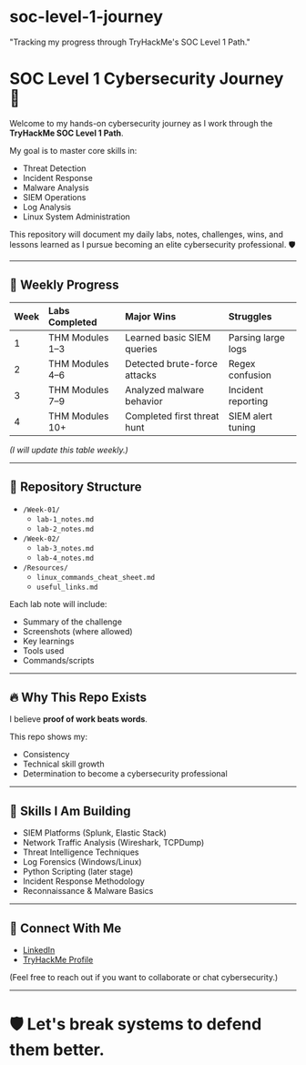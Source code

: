 # soc-level-1-journey
"Tracking my progress through TryHackMe's SOC Level 1 Path."
# SOC Level 1 Cybersecurity Journey 🚀

Welcome to my hands-on cybersecurity journey as I work through the **TryHackMe SOC Level 1 Path**.

My goal is to master core skills in:
- Threat Detection
- Incident Response
- Malware Analysis
- SIEM Operations
- Log Analysis
- Linux System Administration

This repository will document my daily labs, notes, challenges, wins, and lessons learned as I pursue becoming an elite cybersecurity professional. 🛡️

---

## 📅 Weekly Progress

| Week | Labs Completed | Major Wins | Struggles |
|:---|:---|:---|:---|
| 1 | THM Modules 1–3 | Learned basic SIEM queries | Parsing large logs |
| 2 | THM Modules 4–6 | Detected brute-force attacks | Regex confusion |
| 3 | THM Modules 7–9 | Analyzed malware behavior | Incident reporting |
| 4 | THM Modules 10+ | Completed first threat hunt | SIEM alert tuning |

*(I will update this table weekly.)*

---

## 📂 Repository Structure

- `/Week-01/`
  - `lab-1_notes.md`
  - `lab-2_notes.md`
- `/Week-02/`
  - `lab-3_notes.md`
  - `lab-4_notes.md`
- `/Resources/`
  - `linux_commands_cheat_sheet.md`
  - `useful_links.md`

Each lab note will include:
- Summary of the challenge
- Screenshots (where allowed)
- Key learnings
- Tools used
- Commands/scripts

---

## 🔥 Why This Repo Exists

I believe **proof of work beats words**.

This repo shows my:
- Consistency
- Technical skill growth
- Determination to become a cybersecurity professional

---

## 🧠 Skills I Am Building

- SIEM Platforms (Splunk, Elastic Stack)
- Network Traffic Analysis (Wireshark, TCPDump)
- Threat Intelligence Techniques
- Log Forensics (Windows/Linux)
- Python Scripting (later stage)
- Incident Response Methodology
- Reconnaissance & Malware Basics

---

## 👊 Connect With Me

- [LinkedIn](https://www.linkedin.com/in/brandon-lozano12/)
- [TryHackMe Profile](https://tryhackme.com/p/BSpecter)

(Feel free to reach out if you want to collaborate or chat cybersecurity.)

---

# 🛡️ Let's break systems to defend them better.
